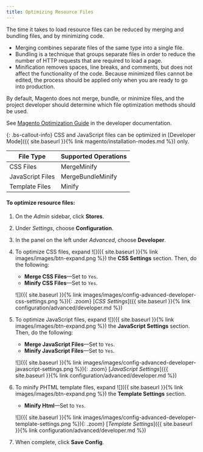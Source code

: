 ```yaml
---
title: Optimizing Resource Files
---
```


The time it takes to load resource files can be reduced by merging and bundling files, and by minimizing code.

-  Merging combines separate files of the same type into a single file.
-  Bundling is a technique that groups separate files in order to reduce the number of HTTP requests that are required to load a page.
-  Minification removes spaces, line breaks, and comments, but does not affect the functionality of the code. Because minimized files cannot be edited, the process should be applied only when you are ready to go into production.

By default, Magento does not merge, bundle, or minimize files, and the project developer should determine which file optimization methods should be used.

See [Magento Optimization Guide][1] in the developer documentation.

{: .bs-callout-info}
CSS and JavaScript files can be optimized in [Developer Mode]({{ site.baseurl }}{% link magento/installation-modes.md %}) only.

File Type       | Supported Operations
--------------- | --------------------
CSS Files       | MergeMinify
JavaScript Files | MergeBundleMinify
Template Files  | Minify

#### To optimize resource files:

1.  On the _Admin_ sidebar, click **Stores**.

1.  Under _Settings_, choose **Configuration**.

1.  In the panel on the left under _Advanced_, choose **Developer**.

1.  To optimize CSS files, expand ![]({{ site.baseurl }}{% link images/images/btn-expand.png %}) the **CSS Settings** section. Then, do the following:

    -  **Merge CSS Files**—Set to `Yes`.
    -  **Minify CSS Files**—Set to `Yes`.

    ![]({{ site.baseurl }}{% link images/images/config-advanced-developer-css-settings.png %}){: .zoom} 
    [_CSS Settings_]({{ site.baseurl }}{% link configuration/advanced/developer.md %})

1.  To optimize JavaScript files, expand ![]({{ site.baseurl }}{% link images/images/btn-expand.png %}) the **JavaScript Settings** section. Then, do the following:

    -  **Merge JavaScript Files**—Set to `Yes`.
    -  **Minify JavaScript Files**—Set to `Yes`.

    ![]({{ site.baseurl }}{% link images/images/config-advanced-developer-javascript-settings.png %}){: .zoom}
    [_JavaScript Settings_]({{ site.baseurl }}{% link configuration/advanced/developer.md %})

1.  To minify PHTML template files, expand ![]({{ site.baseurl }}{% link images/images/btn-expand.png %}) the **Template Settings** section.

    -  **Minify Html**—Set to `Yes`.

    ![]({{ site.baseurl }}{% link images/images/config-advanced-developer-template-settings.png %}){: .zoom}
    [_Template Settings_]({{ site.baseurl }}{% link configuration/advanced/developer.md %})

1.  When complete, click **Save Config**.

[1]: http://devdocs.magento.com/guides/v2.3/config-guide/prod/prod_perf-optimize.html
